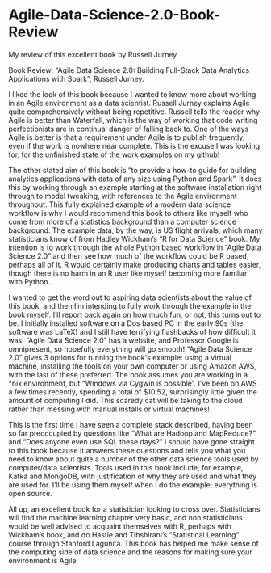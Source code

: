 # Agile-Data-Science-2.0-Book-Review
My review of this excellent book by Russell Jurney

Book Review: “Agile Data Science 2.0: Building Full-Stack Data Analytics Applications with Spark”, Russell Jurney.

I liked the look of this book because I wanted to know more about working in an Agile environment as a data scientist. Russell Jurney explains Agile quite comprehensively without being repetitive. Russell tells the reader why Agile is better than Waterfall, which is the way of working that code writing perfectionists are in continual danger of falling back to. One of the ways Agile is better is that a requirement under Agile is to publish frequently, even if the work is nowhere near complete. This is the excuse I was looking for, for the unfinished state of the work examples on my github!

The other stated aim of this book is “to provide a how-to guide for building analytics applications with data of any size using Python and Spark”. It does this by working through an example starting at the software installation right through to model tweaking, with references to the Agile environment throughout. This fully explained example of a modern data science workflow is why I would recommend this book to others like myself who come from more of a statistics background than a computer science background. The example data, by the way, is US flight arrivals, which many statisticians know of from Hadley Wickham’s “R for Data Science” book. My intention is to work through the whole Python based workflow in “Agile Data Science 2.0” and then see how much of the workflow could be R based, perhaps all of it. R would certainly make producing charts and tables easier, though there is no harm in an R user like myself becoming more familiar with Python.

I wanted to get the word out to aspiring data scientists about the value of this book, and then I’m intending to fully work through the example in the book myself. I’ll report back again on how much fun, or not, this turns out to be. I initially installed software on a Dos based PC in the early 90s (the software was LaTeX) and I still have terrifying flashbacks of how difficult it was. “Agile Data Science 2.0” has a website, and Professor Google is omnipresent, so hopefully everything will go smooth! “Agile Data Science 2.0” gives 3 options for running the book's example: using a virtual machine, installing the tools on your own computer or using Amazon AWS, with the last of these preferred. The book assumes you are working in a *nix environment, but “Windows via Cygwin is possible”. I’ve been on AWS a few times recently, spending a total of $10.52, surprisingly little given the amount of computing I did. This scaredy cat will be taking to the cloud rather than messing with manual installs or virtual machines!

This is the first time I have seen a complete stack described, having been so far preoccupied by questions like “What are Hadoop and MapReduce?” and “Does anyone even use SQL these days?” I should have gone straight to this book because it answers these questions and tells you what you need to know about quite a number of the other data science tools used by computer/data scientists. Tools used in this book include, for example, Kafka and MongoDB, with justification of why they are used and what they are used for. I’ll be using them myself when I do the example; everything is open source.

All up, an excellent book for a statistician looking to cross over. Statisticians will find the machine learning chapter very basic, and non statisticians would be well advised to acquaint themselves with R, perhaps with Wickham’s book, and do Hastie and Tibshirani’s “Statistical Learning” course through Stanford Lagunita. This book has helped me make sense of the computing side of data science and the reasons for making sure your environment is Agile.
